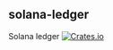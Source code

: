 solana-ledger
----------
Solana ledger
[![Crates.io](https://img.shields.io/crates/v/solana-ledger.svg)](https://crates.io/crates/solana-ledger)